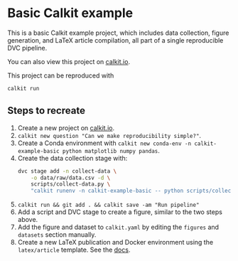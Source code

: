 # Basic Calkit example

This is a basic Calkit example project,
which includes data collection,
figure generation,
and LaTeX article compilation,
all part of a single reproducible DVC pipeline.

You can also view this project on [calkit.io](https://calkit.io/calkit/example-basic).

This project can be reproduced with

```sh
calkit run
```

## Steps to recreate

1. Create a new project on [calkit.io](https://calkit.io).
1. `calkit new question "Can we make reproducibility simple?"`.
1. Create a Conda environment with 
   `calkit new conda-env -n calkit-example-basic python matplotlib numpy pandas`.
1. Create the data collection stage with:
    ```sh
    dvc stage add -n collect-data \
        -o data/raw/data.csv -d \
        scripts/collect-data.py \
        "calkit runenv -n calkit-example-basic -- python scripts/collect-data.py"
    ```
1. `calkit run && git add . && calkit save -am "Run pipeline"`
1. Add a script and DVC stage to create a figure, similar to the two steps
   above.
1. Add the figure and dataset to `calkit.yaml` by editing the `figures`
   and `datasets` section manually.
1. Create a new LaTeX publication and Docker environment using the 
   `latex/article` template.
   See the 
   [docs](https://github.com/calkit/calkit/blob/main/docs/tutorials/adding-latex-pub-docker.md).
